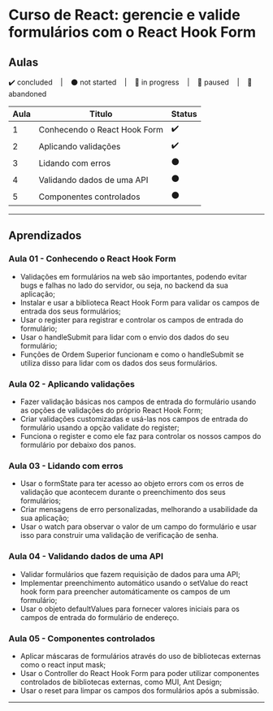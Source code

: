 # Curso de React: gerencie e valide formulários com o React Hook Form

## Aulas
<p>
  ✔️ concluded &nbsp;&nbsp;&nbsp;|&nbsp;&nbsp;&nbsp;
  ⚫ not started &nbsp;&nbsp;&nbsp;|&nbsp;&nbsp;&nbsp;
  🔵 in progress &nbsp;&nbsp;&nbsp;|&nbsp;&nbsp;&nbsp;
  🔶 paused &nbsp;&nbsp;&nbsp;|&nbsp;&nbsp;&nbsp;
  🔴 abandoned 
</p>

| Aula | Titulo | Status |
| --- | --- | --- |
| 1 | Conhecendo o React Hook Form | ✔️ |
| 2 | Aplicando validações | ✔️ |
| 3 | Lidando com erros | ⚫ |
| 4 | Validando dados de uma API | ⚫ |
| 5 | Componentes controlados | ⚫ |

---

## Aprendizados

### Aula 01 - Conhecendo o React Hook Form
<ul>
  <li>Validações em formulários na web são importantes, podendo evitar bugs e falhas no lado do servidor, ou seja, no backend da sua aplicação;</li>
  <li>Instalar e usar a biblioteca React Hook Form para validar os campos de entrada dos seus formulários;</li>
  <li>Usar o register para registrar e controlar os campos de entrada do formulário;</li>
  <li>Usar o handleSubmit para lidar com o envio dos dados do seu formulário;</li>
  <li>Funções de Ordem Superior funcionam e como o handleSubmit se utiliza disso para lidar com os dados dos seus formulários.</li>
</ul>

### Aula 02 - Aplicando validações
<ul>
  <li>Fazer validação básicas nos campos de entrada do formulário usando as opções de validações do próprio React Hook Form;</li>
  <li>Criar validações customizadas e usá-las nos campos de entrada do formulário usando a opção validate do register;</li>
  <li>Funciona o register e como ele faz para controlar os nossos campos do formulário por debaixo dos panos.</li>
</ul>

### Aula 03 - Lidando com erros
<ul>
  <li>Usar o formState para ter acesso ao objeto errors com os erros de validação que acontecem durante o preenchimento dos seus formulários;</li>
  <li>Criar mensagens de erro personalizadas, melhorando a usabilidade da sua aplicação;</li>
  <li>Usar o watch para observar o valor de um campo do formulário e usar isso para construir uma validação de verificação de senha.</li>
</ul>

### Aula 04 - Validando dados de uma API
<ul>
  <li>Validar formulários que fazem requisição de dados para uma API;</li>
  <li>Implementar preenchimento automático usando o setValue do react hook form para preencher automáticamente os campos de um formulário;</li>
  <li>Usar o objeto defaultValues para fornecer valores iniciais para os campos de entrada do formulário de endereço.</li>
</ul>

### Aula 05 - Componentes controlados
<ul>
  <li>Aplicar máscaras de formulários através do uso de bibliotecas externas como o react input mask;</li>
  <li>Usar o Controller do React Hook Form para poder utilizar componentes controlados de bibliotecas externas, como MUI, Ant Design;</li>
  <li>Usar o reset para limpar os campos dos formulários após a submissão.</li>
</ul>

---
